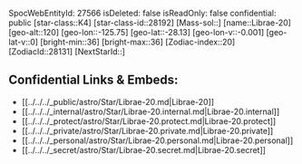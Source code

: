 ﻿---
location: [-28.13,-125.75,120]
type: Star
tags:
- astro/Star

---
SpocWebEntityId: 27566
isDeleted: false
isReadOnly: false
confidential: public
[star-class::K4]
[star-class-id::28192]
[Mass-sol::]
[name::Librae-20]
[geo-alt::120]
[geo-lon::-125.75]
[geo-lat::-28.13]
[geo-lon-v::-0.001]
[geo-lat-v::0]
[bright-min::36]
[bright-max::36]
[Zodiac-index::20]
[ZodiacId::28131]
[NextStarId::]



## Confidential Links & Embeds: 
- [[../../../_public/astro/Star/Librae-20.md|Librae-20]] 
- [[../../../_internal/astro/Star/Librae-20.internal.md|Librae-20.internal]] 
- [[../../../_protect/astro/Star/Librae-20.protect.md|Librae-20.protect]] 
- [[../../../_private/astro/Star/Librae-20.private.md|Librae-20.private]] 
- [[../../../_personal/astro/Star/Librae-20.personal.md|Librae-20.personal]] 
- [[../../../_secret/astro/Star/Librae-20.secret.md|Librae-20.secret]] 
